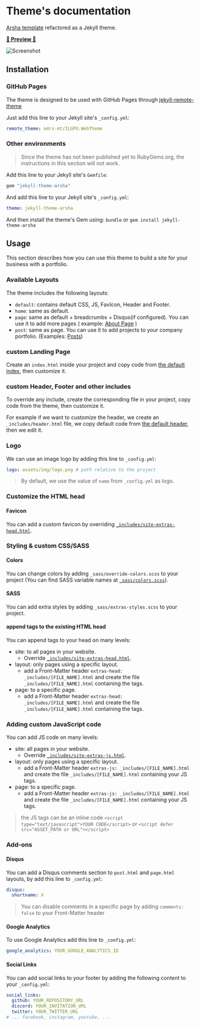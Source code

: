 # Theme's documentation

[Arsha template](https://bootstrapmade.com/arsha-free-bootstrap-html-template-corporate/) refactored as a Jekyll theme.

[**🔗 Preview 🔗**](https://m4rs-mt.github.io/ilgpu.webtheme/)

![Screenshot](./assets/img/Arsha-bootstrap-website-template.png)

## Installation

### GitHub Pages

The theme is designed to be used with GitHub Pages
through [jekyll-remote-theme](https://github.com/benbalter/jekyll-remote-theme)

Just add this line to your Jekyll site's `_config.yml`:

```yaml
remote_theme: m4rs-mt/ILGPU.WebTheme
```

### Other environments

> Since the theme has not been published yet to RubyGems.org, the instructions in this section will not work.

Add this line to your Jekyll site's `Gemfile`:

```ruby
gem "jekyll-theme-arsha"
```

And add this line to your Jekyll site's `_config.yml`:

```yaml
theme: jekyll-theme-arsha
```

And then install the theme's Gem using: ```bundle``` or ```gem install jekyll-theme-arsha```

## Usage

This section describes how you can use this theme to build a site for your business with a portfolio.

### Available Layouts

The theme includes the following layouts:

- `default`: contains default CSS, JS, FavIcon, Header and Footer.
- `home`:  same as default.
- `page`: same as default + breadcrumbs + Disqus(if configured). You can use it to add more pages (
  example: [About Page](./about.md) )
- `post`: same as page. You can use it to add projects to your company portfolio. (Examples: [Posts](./_posts))

### custom Landing Page

Create an `index.html` inside your project and copy code from [the default index](./index.html), then customize it.

### custom Header, Footer and other includes

To override any include, create the corresponding file in your project, copy code from the theme, then customize it.

For example if we want to customize the header, we create an `_includes/header.html` file, we copy default code
from [the default header](./_includes/header.html), then we edit it.

### Logo

We can use an image logo by adding this line to `_config.yml`:

```yaml
logo: assets/img/logo.png # path relative to the project
```

> By default, we use the value of `name` from `_config.yml` as logo.

### Customize the HTML head

#### Favicon

You can add a custom favicon by overriding [`_includes/site-extras-head.html`](_includes/site-extras-head.html).

### Styling & custom CSS/SASS

#### Colors

You can change colors by adding `_sass/override-colors.scss` to your project (You can find SASS variable names
at [`_sass/colors.scss`](_sass/colors.scss)).

#### SASS

You can add extra styles by adding `_sass/extras-styles.scss` to your project.

#### append tags to the existing HTML head

You can append tags to your head on many levels:

- site: to all pages in your website.
    - Override [`_includes/site-extras-head.html`](_includes/site-extras-head.html).
- layout: only pages using a specific layout.
    - add a Front-Matter header `extras-head: _includes/[FILE_NAME].html` and create the
      file `_includes/[FILE_NAME].html` containing the tags.
- page: to a specific page.
    - add a Front-Matter header `extras-head: _includes/[FILE_NAME].html` and create the
      file `_includes/[FILE_NAME].html` containing the tags.

### Adding custom JavaScript code

You can add JS code on many levels:

- site: all pages in your website.
    - Override [`_includes/site-extras-js.html`](_includes/site-extras-js.html).
- layout: only pages using a specific layout.
    - add a Front-Matter header `extras-js: _includes/[FILE_NAME].html` and create the file `_includes/[FILE_NAME].html`
      containing your JS tags.
- page: to a specific page.
    - add a Front-Matter header `extras-js: _includes/[FILE_NAME].html` and create the file `_includes/[FILE_NAME].html`
      containing your JS tags.

> the JS tags can be an inline code `<script type="text/javascript">YOUR CODE</script>`
> or `<script defer src="ASSET_PATH or URL"></script>`

### Add-ons

#### Disqus

You can add a Disqus comments section to `post.html` and `page.html` layouts, by add this line to `_config.yml`:

```yaml
disqus:
  shortname: X
```

> You can disable comments in a specific page by adding `comments: false` to your Front-Matter header

#### Google Analytics

To use Google Analytics add this line to `_config.yml`:

```yaml
google_analytics: YOUR_GOOGLE_ANALYTICS_ID
```

#### Social Links

You can add social links to your footer by adding the following content to your `_config.yml`:

```yaml
social_links:
  github: YOUR_REPOSITORY_URL
  discord: YOUR_INVITATION_URL
  twitter: YOUR_TWITTER_URL
# ... facebook, instagram, youtube, ...
```

